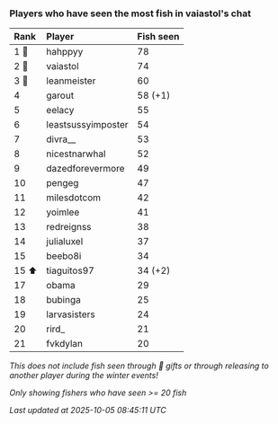 ### Players who have seen the most fish in vaiastol's chat

| Rank  | Player             | Fish seen |
|:------|:-------------------|:----------|
| 1 🥇  | hahppyy            | 78        |
| 2 🥈  | vaiastol           | 74        |
| 3 🥉  | leanmeister        | 60        |
| 4     | garout             | 58 (+1)   |
| 5     | eelacy             | 55        |
| 6     | leastsussyimposter | 54        |
| 7     | divra__            | 53        |
| 8     | nicestnarwhal      | 52        |
| 9     | dazedforevermore   | 49        |
| 10    | pengeg             | 47        |
| 11    | milesdotcom        | 42        |
| 12    | yoimlee            | 41        |
| 13    | redreignss         | 38        |
| 14    | julialuxel         | 37        |
| 15    | beebo8i            | 34        |
| 15 ⬆  | tiaguitos97        | 34 (+2)   |
| 17    | obama              | 29        |
| 18    | bubinga            | 25        |
| 19    | larvasisters       | 24        |
| 20    | rird_              | 21        |
| 21    | fvkdylan           | 20        |

_This does not include fish seen through 🎁 gifts or through releasing to another player during the winter events!_

_Only showing fishers who have seen >= 20 fish_

_Last updated at 2025-10-05 08:45:11 UTC_
